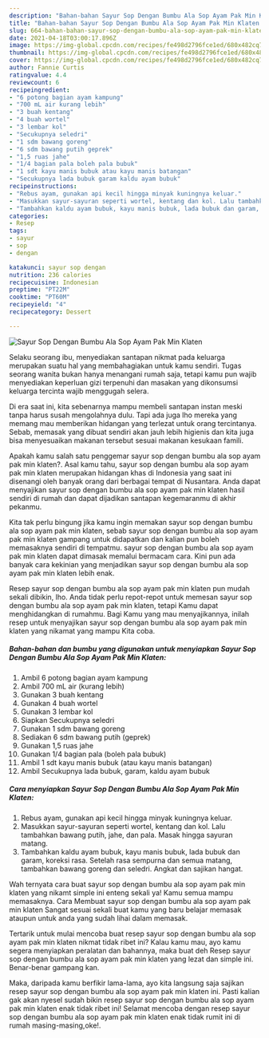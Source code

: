 ```yaml
---
description: "Bahan-bahan Sayur Sop Dengan Bumbu Ala Sop Ayam Pak Min Klaten yang lezat dan Mudah Dibuat"
title: "Bahan-bahan Sayur Sop Dengan Bumbu Ala Sop Ayam Pak Min Klaten yang lezat dan Mudah Dibuat"
slug: 664-bahan-bahan-sayur-sop-dengan-bumbu-ala-sop-ayam-pak-min-klaten-yang-lezat-dan-mudah-dibuat
date: 2021-04-18T03:00:17.896Z
image: https://img-global.cpcdn.com/recipes/fe498d2796fce1ed/680x482cq70/sayur-sop-dengan-bumbu-ala-sop-ayam-pak-min-klaten-foto-resep-utama.jpg
thumbnail: https://img-global.cpcdn.com/recipes/fe498d2796fce1ed/680x482cq70/sayur-sop-dengan-bumbu-ala-sop-ayam-pak-min-klaten-foto-resep-utama.jpg
cover: https://img-global.cpcdn.com/recipes/fe498d2796fce1ed/680x482cq70/sayur-sop-dengan-bumbu-ala-sop-ayam-pak-min-klaten-foto-resep-utama.jpg
author: Fannie Curtis
ratingvalue: 4.4
reviewcount: 6
recipeingredient:
- "6 potong bagian ayam kampung"
- "700 mL air kurang lebih"
- "3 buah kentang"
- "4 buah wortel"
- "3 lembar kol"
- "Secukupnya seledri"
- "1 sdm bawang goreng"
- "6 sdm bawang putih geprek"
- "1,5 ruas jahe"
- "1/4 bagian pala boleh pala bubuk"
- "1 sdt kayu manis bubuk atau kayu manis batangan"
- "Secukupnya lada bubuk garam kaldu ayam bubuk"
recipeinstructions:
- "Rebus ayam, gunakan api kecil hingga minyak kuningnya keluar."
- "Masukkan sayur-sayuran seperti wortel, kentang dan kol. Lalu tambahkan bawang putih, jahe, dan pala. Masak hingga sayuran matang."
- "Tambahkan kaldu ayam bubuk, kayu manis bubuk, lada bubuk dan garam, koreksi rasa. Setelah rasa sempurna dan semua matang, tambahkan bawang goreng dan seledri. Angkat dan sajikan hangat."
categories:
- Resep
tags:
- sayur
- sop
- dengan

katakunci: sayur sop dengan 
nutrition: 236 calories
recipecuisine: Indonesian
preptime: "PT22M"
cooktime: "PT60M"
recipeyield: "4"
recipecategory: Dessert

---
```



![Sayur Sop Dengan Bumbu Ala Sop Ayam Pak Min Klaten](https://img-global.cpcdn.com/recipes/fe498d2796fce1ed/680x482cq70/sayur-sop-dengan-bumbu-ala-sop-ayam-pak-min-klaten-foto-resep-utama.jpg)

Selaku seorang ibu, menyediakan santapan nikmat pada keluarga merupakan suatu hal yang membahagiakan untuk kamu sendiri. Tugas seorang  wanita bukan hanya menangani rumah saja, tetapi kamu pun wajib menyediakan keperluan gizi terpenuhi dan masakan yang dikonsumsi keluarga tercinta wajib menggugah selera.

Di era  saat ini, kita sebenarnya mampu membeli santapan instan meski tanpa harus susah mengolahnya dulu. Tapi ada juga lho mereka yang memang mau memberikan hidangan yang terlezat untuk orang tercintanya. Sebab, memasak yang dibuat sendiri akan jauh lebih higienis dan kita juga bisa menyesuaikan makanan tersebut sesuai makanan kesukaan famili. 



Apakah kamu salah satu penggemar sayur sop dengan bumbu ala sop ayam pak min klaten?. Asal kamu tahu, sayur sop dengan bumbu ala sop ayam pak min klaten merupakan hidangan khas di Indonesia yang saat ini disenangi oleh banyak orang dari berbagai tempat di Nusantara. Anda dapat menyajikan sayur sop dengan bumbu ala sop ayam pak min klaten hasil sendiri di rumah dan dapat dijadikan santapan kegemaranmu di akhir pekanmu.

Kita tak perlu bingung jika kamu ingin memakan sayur sop dengan bumbu ala sop ayam pak min klaten, sebab sayur sop dengan bumbu ala sop ayam pak min klaten gampang untuk didapatkan dan kalian pun boleh memasaknya sendiri di tempatmu. sayur sop dengan bumbu ala sop ayam pak min klaten dapat dimasak memalui bermacam cara. Kini pun ada banyak cara kekinian yang menjadikan sayur sop dengan bumbu ala sop ayam pak min klaten lebih enak.

Resep sayur sop dengan bumbu ala sop ayam pak min klaten pun mudah sekali dibikin, lho. Anda tidak perlu repot-repot untuk memesan sayur sop dengan bumbu ala sop ayam pak min klaten, tetapi Kamu dapat menghidangkan di rumahmu. Bagi Kamu yang mau menyajikannya, inilah resep untuk menyajikan sayur sop dengan bumbu ala sop ayam pak min klaten yang nikamat yang mampu Kita coba.

<!--inarticleads1-->

##### Bahan-bahan dan bumbu yang digunakan untuk menyiapkan Sayur Sop Dengan Bumbu Ala Sop Ayam Pak Min Klaten:

1. Ambil 6 potong bagian ayam kampung
1. Ambil 700 mL air (kurang lebih)
1. Gunakan 3 buah kentang
1. Gunakan 4 buah wortel
1. Gunakan 3 lembar kol
1. Siapkan Secukupnya seledri
1. Gunakan 1 sdm bawang goreng
1. Sediakan 6 sdm bawang putih (geprek)
1. Gunakan 1,5 ruas jahe
1. Gunakan 1/4 bagian pala (boleh pala bubuk)
1. Ambil 1 sdt kayu manis bubuk (atau kayu manis batangan)
1. Ambil Secukupnya lada bubuk, garam, kaldu ayam bubuk




<!--inarticleads2-->

##### Cara menyiapkan Sayur Sop Dengan Bumbu Ala Sop Ayam Pak Min Klaten:

1. Rebus ayam, gunakan api kecil hingga minyak kuningnya keluar.
1. Masukkan sayur-sayuran seperti wortel, kentang dan kol. Lalu tambahkan bawang putih, jahe, dan pala. Masak hingga sayuran matang.
1. Tambahkan kaldu ayam bubuk, kayu manis bubuk, lada bubuk dan garam, koreksi rasa. Setelah rasa sempurna dan semua matang, tambahkan bawang goreng dan seledri. Angkat dan sajikan hangat.




Wah ternyata cara buat sayur sop dengan bumbu ala sop ayam pak min klaten yang nikamt simple ini enteng sekali ya! Kamu semua mampu memasaknya. Cara Membuat sayur sop dengan bumbu ala sop ayam pak min klaten Sangat sesuai sekali buat kamu yang baru belajar memasak ataupun untuk anda yang sudah lihai dalam memasak.

Tertarik untuk mulai mencoba buat resep sayur sop dengan bumbu ala sop ayam pak min klaten nikmat tidak ribet ini? Kalau kamu mau, ayo kamu segera menyiapkan peralatan dan bahannya, maka buat deh Resep sayur sop dengan bumbu ala sop ayam pak min klaten yang lezat dan simple ini. Benar-benar gampang kan. 

Maka, daripada kamu berfikir lama-lama, ayo kita langsung saja sajikan resep sayur sop dengan bumbu ala sop ayam pak min klaten ini. Pasti kalian gak akan nyesel sudah bikin resep sayur sop dengan bumbu ala sop ayam pak min klaten enak tidak ribet ini! Selamat mencoba dengan resep sayur sop dengan bumbu ala sop ayam pak min klaten enak tidak rumit ini di rumah masing-masing,oke!.

